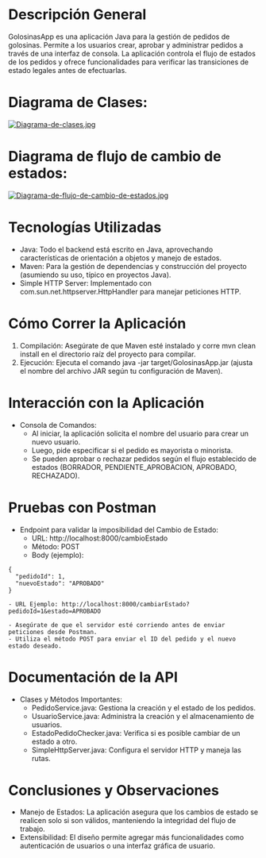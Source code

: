 

# Descripción General
GolosinasApp es una aplicación Java para la gestión de pedidos de golosinas. Permite a los usuarios crear, aprobar y administrar pedidos a través de una interfaz de consola. La aplicación controla el flujo de estados de los pedidos y ofrece funcionalidades para verificar las transiciones de estado legales antes de efectuarlas.

# Diagrama de Clases:

[![Diagrama-de-clases.jpg](https://i.postimg.cc/2jBYc84d/Diagrama-de-clases.jpg)](https://postimg.cc/14Pb4S74)

# Diagrama de flujo de cambio de estados:

[![Diagrama-de-flujo-de-cambio-de-estados.jpg](https://i.postimg.cc/gkFWfFDC/Diagrama-de-flujo-de-cambio-de-estados.jpg)](https://postimg.cc/QVbwTzvm)

# Tecnologías Utilizadas
- Java: Todo el backend está escrito en Java, aprovechando características de orientación a objetos y manejo de estados.
- Maven: Para la gestión de dependencias y construcción del proyecto (asumiendo su uso, típico en proyectos Java).
- Simple HTTP Server: Implementado con com.sun.net.httpserver.HttpHandler para manejar peticiones HTTP.

# Cómo Correr la Aplicación
1. Compilación: Asegúrate de que Maven esté instalado y corre mvn clean install en el directorio raíz del proyecto para compilar.
2. Ejecución: Ejecuta el comando java -jar target/GolosinasApp.jar (ajusta el nombre del archivo JAR según tu configuración de Maven).

# Interacción con la Aplicación
* Consola de Comandos:
    - Al iniciar, la aplicación solicita el nombre del usuario para crear un nuevo usuario.
    - Luego, pide especificar si el pedido es mayorista o minorista.
    - Se pueden aprobar o rechazar pedidos según el flujo establecido de estados (BORRADOR, PENDIENTE_APROBACION, APROBADO, RECHAZADO).



# Pruebas con Postman
* Endpoint para validar la imposibilidad del Cambio de Estado:
    - URL: http://localhost:8000/cambioEstado
    - Método: POST
    - Body (ejemplo):

```
{
  "pedidoId": 1,
  "nuevoEstado": "APROBADO"
}
```

    - URL Ejemplo: http://localhost:8000/cambiarEstado?pedidoId=1&estado=APROBADO
    
    - Asegúrate de que el servidor esté corriendo antes de enviar peticiones desde Postman.
    - Utiliza el método POST para enviar el ID del pedido y el nuevo estado deseado.

# Documentación de la API
* Clases y Métodos Importantes:
    - PedidoService.java: Gestiona la creación y el estado de los pedidos.
    - UsuarioService.java: Administra la creación y el almacenamiento de usuarios.
    - EstadoPedidoChecker.java: Verifica si es posible cambiar de un estado a otro.
    - SimpleHttpServer.java: Configura el servidor HTTP y maneja las rutas.

# Conclusiones y Observaciones
* Manejo de Estados: La aplicación asegura que los cambios de estado se realicen solo si son válidos, manteniendo la integridad del flujo de trabajo.
* Extensibilidad: El diseño permite agregar más funcionalidades como autenticación de usuarios o una interfaz gráfica de usuario.
